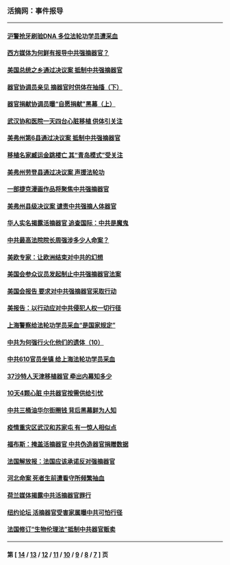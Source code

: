 ### 活摘网：事件报导
---
#### [沪警抢牙刷验DNA 多位法轮功学员遭采血](../../pages/nf5877/n12969218.md?06010430) 
#### [西方媒体为何鲜有报导中共强摘器官？](../../pages/nf5877/n12932034.md?06010430) 
#### [美国总统之乡通过决议案 抵制中共强摘器官](../../pages/nf5877/n12908242.md?06010430) 
#### [器官协调员亲见 摘器官时供体在抽搐（下）](../../pages/nf5877/n12898622.md?06010430) 
#### [器官捐献协调员曝“自愿捐献”黑幕（上）](../../pages/nf5877/n12878830.md?06010430) 
#### [武汉协和医院一天四台心脏移植 供体引关注](../../pages/nf5877/n12863175.md?06010430) 
#### [美弗州第6县通过决议案 抵制中共强摘器官](../../pages/nf5877/n12805218.md?06010430) 
#### [移植名家臧运金跳楼亡 其“青岛模式”受关注](../../pages/nf5877/n12803746.md?06010430) 
#### [美弗州劳登县通过决议案 声援法轮功](../../pages/nf5877/n12785715.md?06010430) 
#### [一部捷克漫画作品将聚焦中共强摘器官](../../pages/nf5877/n12785954.md?06010430) 
#### [美弗州县级决议案 谴责中共强摘人体器官](../../pages/nf5877/n12721290.md?06010430) 
#### [华人实名揭露活摘器官 追查国际：中共是魔鬼](../../pages/nf5877/n12691724.md?06010430) 
#### [中共最高法院院长周强涉多少人命案？](../../pages/nf5877/n12678074.md?06010430) 
#### [美欧专家：让欧洲结束对中共的幻想](../../pages/nf5877/n12652921.md?06010430) 
#### [美国会参众议员发起制止中共强摘器官法案](../../pages/nf5877/n12627668.md?06010430) 
#### [美国会报告 要求对中共强摘器官采取行动](../../pages/nf5877/n12448233.md?06010430) 
#### [美报告：以行动应对中共侵犯人权一切行径](../../pages/nf5877/n12443204.md?06010430) 
#### [上海警察给法轮功学员采血“是国家规定”](../../pages/nf5877/n12371027.md?06010430) 
#### [中共为何强行火化他们的遗体（10）](../../pages/nf5877/n12352363.md?06010430) 
#### [中共610官员坐镇 给上海法轮功学员采血](../../pages/nf5877/n12350295.md?06010430) 
#### [37沙特人天津移植器官 牵出内幕知多少](../../pages/nf5877/n12338586.md?06010430) 
#### [10天4颗心脏 中共器官按需供给引忧](../../pages/nf5877/n12326366.md?06010430) 
#### [中共三桶油华尔街圈钱 背后黑幕鲜为人知](../../pages/nf5877/n12249199.md?06010430) 
#### [疫情重灾区武汉和苏家屯 有一惊人相似点](../../pages/nf5877/n12150824.md?06010430) 
#### [福布斯：掩盖活摘器官 中共伪造器官捐赠数据](../../pages/nf5877/n11669316.md?06010430) 
#### [法国解放报：法国应该承诺反对强摘器官](../../pages/nf5877/n11597772.md?06010430) 
#### [河北命案 死者生前遭看守所频繁抽血](../../pages/nf5877/n11594995.md?06010430) 
#### [荷兰媒体揭露中共活摘器官罪行](../../pages/nf5877/n11574020.md?06010430) 
#### [纽约论坛 活摘器官受害家属曝中共可怕行径](../../pages/nf5877/n11547913.md?06010430) 
#### [法国修订“生物伦理法”抵制中共器官贩卖](../../pages/nf5877/n11545564.md?06010430) 

---
#### 第 [ [14](./14.md?06010430) / [13](./13.md?06010430) / [12](./12.md?06010430) / [11](./11.md?06010430) / [10](./10.md?06010430) / [9](./9.md?06010430) / [8](./8.md?06010430) / [7](./7.md?06010430) ] 页

